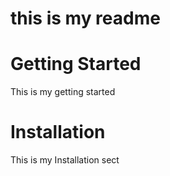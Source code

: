 # this is my readme

# Getting Started

This is my getting started

# Installation

This is my Installation sect